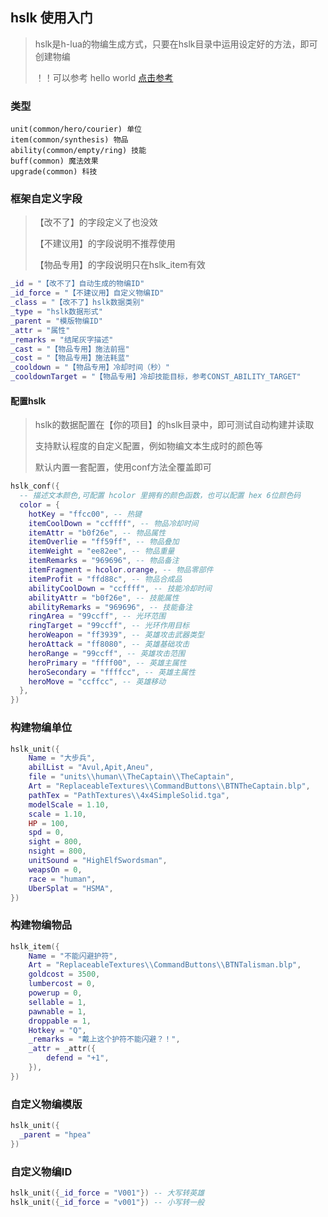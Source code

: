 ## hslk 使用入门

> hslk是h-lua的物编生成方式，只要在hslk目录中运用设定好的方法，即可创建物编
>
> ！！可以参考 hello world <a target="_blank" href="https://github.com/h-lua/helloworld">点击参考</a>

### 类型

```
unit(common/hero/courier) 单位
item(common/synthesis) 物品
ability(common/empty/ring) 技能
buff(common) 魔法效果
upgrade(common) 科技
```

### 框架自定义字段

> 【改不了】的字段定义了也没效
>
> 【不建议用】的字段说明不推荐使用
>
> 【物品专用】的字段说明只在hslk_item有效

```lua
_id = "【改不了】自动生成的物编ID"
_id_force = "【不建议用】自定义物编ID"
_class = "【改不了】hslk数据类别"
_type = "hslk数据形式"
_parent = "模版物编ID"
_attr = "属性"
_remarks = "结尾灰字描述"
_cast = "【物品专用】施法前摇"
_cost = "【物品专用】施法耗蓝"
_cooldown = "【物品专用】冷却时间（秒）"
_cooldownTarget = "【物品专用】冷却技能目标，参考CONST_ABILITY_TARGET"
```

#### 配置hslk

> hslk的数据配置在【你的项目】的hslk目录中，即可测试自动构建并读取
>
> 支持默认程度的自定义配置，例如物编文本生成时的颜色等
>
> 默认内置一套配置，使用conf方法全覆盖即可

```lua
hslk_conf({
  -- 描述文本颜色,可配置 hcolor 里拥有的颜色函数，也可以配置 hex 6位颜色码
  color = {
    hotKey = "ffcc00", -- 热键
    itemCoolDown = "ccffff", -- 物品冷却时间
    itemAttr = "b0f26e", -- 物品属性
    itemOverlie = "ff59ff", -- 物品叠加
    itemWeight = "ee82ee", -- 物品重量
    itemRemarks = "969696", -- 物品备注
    itemFragment = hcolor.orange, -- 物品零部件
    itemProfit = "ffd88c", -- 物品合成品
    abilityCoolDown = "ccffff", -- 技能冷却时间
    abilityAttr = "b0f26e", -- 技能属性
    abilityRemarks = "969696", -- 技能备注
    ringArea = "99ccff", -- 光环范围
    ringTarget = "99ccff", -- 光环作用目标
    heroWeapon = "ff3939", -- 英雄攻击武器类型
    heroAttack = "ff8080", -- 英雄基础攻击
    heroRange = "99ccff", -- 英雄攻击范围
    heroPrimary = "ffff00", -- 英雄主属性
    heroSecondary = "ffffcc", -- 英雄主属性
    heroMove = "ccffcc", -- 英雄移动
  }, 
})
```

### 构建物编单位

```lua
hslk_unit({
    Name = "大步兵",
    abilList = "Avul,Apit,Aneu",
    file = "units\\human\\TheCaptain\\TheCaptain",
    Art = "ReplaceableTextures\\CommandButtons\\BTNTheCaptain.blp",
    pathTex = "PathTextures\\4x4SimpleSolid.tga",
    modelScale = 1.10,
    scale = 1.10,
    HP = 100,
    spd = 0,
    sight = 800,
    nsight = 800,
    unitSound = "HighElfSwordsman",
    weapsOn = 0,
    race = "human",
    UberSplat = "HSMA",
})
```

### 构建物编物品

```lua
hslk_item({
    Name = "不能闪避护符",
    Art = "ReplaceableTextures\\CommandButtons\\BTNTalisman.blp",
    goldcost = 3500,
    lumbercost = 0,
    powerup = 0,
    sellable = 1,
    pawnable = 1,
    droppable = 1,
    Hotkey = "Q",
    _remarks = "戴上这个护符不能闪避？！",
    _attr = _attr({
        defend = "+1",
    }),
})
```

### 自定义物编模版

```lua
hslk_unit({
  _parent = "hpea"
})
```

### 自定义物编ID

```lua
hslk_unit({_id_force = "V001"}) -- 大写转英雄
hslk_unit({_id_force = "v001"}) -- 小写转一般
```
